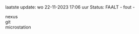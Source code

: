 laatste update: 
wo 22-11-2023 17:06   uur 
Status: FAALT - fout - 
<div class="service R">nexus</div><div class="service R">git</div><div class="service Y">microstation</div>